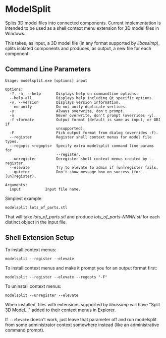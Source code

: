 # ModelSplit

Splits 3D model files into connected components. Current implementation is intended to be used as a shell context menu extension for 3D model files in Windows.

This takes, as input, a 3D model file (in any format supported by *libassimp*), splits isolated components and produces, as output, a new file for each component. 

## Command Line Parameters

```
Usage: modelsplit.exe [options] input

Options:
  -?, -h, --help       Displays help on commandline options.
  --help-all           Displays help including Qt specific options.
  -v, --version        Displays version information.
  --no-unify           Do not unify duplicate vertices.
  -y                   Always overwrite, don't prompt.
  -n                   Never overwrite, don't prompt (overrides -y).
  -f <format>          Output format (default is same as input, or OBJ if
                       unsupported).
  -F                   Pick output format from dialog (overrides -f).
  --register           Register shell context menus for model file types.
  --regopts <regopts>  Specify extra modelsplit command line params for
                       --register.
  --unregister         Deregister shell context menus created by --register.
  --elevate            Try to elevate to admin if [un]register fails.
  --quieter            Don't show message box on success (for --[un]register).

Arguments:
  input           Input file name.
```

Simplest example:

    modelsplit lots_of_parts.stl
    
That will take *lots_of_parts.stl* and produce *lots_of_parts-NNNN.stl* for each distinct object in the input file.

## Shell Extension Setup

To install context menus:

    modelsplit --register --elevate

To install context menus and make it prompt you for an output format first:

    modelsplit --register --elevate --regopts "-F"
    
To uninstall context menus:

    modelsplit --unregister --elevate
    
When installed, files with extensions supported by *libassimp* will have "Split 3D Model..." added to their context menus in Explorer.

If `--elevate` doesn't work, just leave that parameter off and run modelsplit from some administrator context somewhere instead (like an administrative command prompt).
